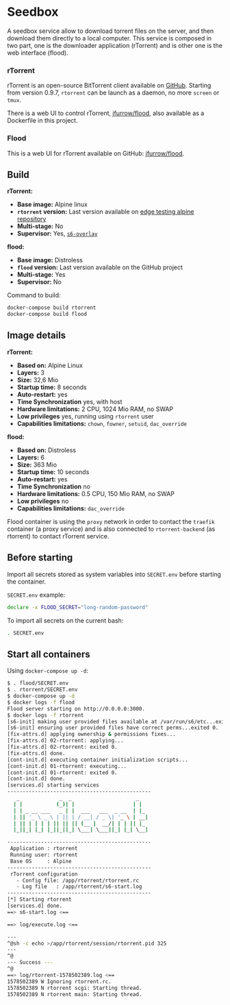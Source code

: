 # Seedbox

A seedbox service allow to download torrent files on the server, and then download them directly to a local computer.
This service is composed in two part, one is the downloader application (rTorrent) and is other one is the web interface (flood).


### rTorrent

rTorrent is an open-source BitTorrent client available on [GitHub](https://github.com/rakshasa/rtorrent/).
Starting from version 0.9.7, `rtorrent` can be launch as a daemon, no more `screen` or `tmux`.

There is a web UI to control rTorrent, [jfurrow/flood](https://github.com/jfurrow/flood), also available as a Dockerfile in this project.

### Flood
This is a web UI for rTorrent available on GitHub: [jfurrow/flood](https://github.com/jfurrow/flood).



## Build

**rTorrent:**

* **Base image:** Alpine linux
* **`rtorrent` version:** Last version available on [edge testing alpine repository](http://dl-cdn.alpinelinux.org/alpine/edge/main)
* **Multi-stage:** No
* **Supervisor:** Yes, [`s6-overlay`](https://github.com/just-containers/s6-overlay#goals)


**flood:**

* **Base image:** Distroless
* **`flood` version:** Last version available on the GitHub project
* **Multi-stage:** Yes
* **Supervisor:** No


Command to build:

```bash
docker-compose build rtorrent
docker-compose build flood
```


## Image details

**rTorrent:**

* **Based on:** Alpine Linux
* **Layers:** 3
* **Size:** 32,6 Mio
* **Startup time:** 8 seconds
* **Auto-restart:** yes
* **Time Synchronization** yes, with host
* **Hardware limitations:** 2 CPU, 1024 Mio RAM, no SWAP
* **Low privileges** yes, running using `rtorrent` user
* **Capabilities limitations:** `chown`, `fowner`, `setuid`, `dac_override`


**flood:**

* **Based on:** Distroless
* **Layers:** 6
* **Size:** 363 Mio
* **Startup time:** 10 seconds
* **Auto-restart:** yes
* **Time Synchronization** no
* **Hardware limitations:** 0.5 CPU, 150 Mio RAM, no SWAP
* **Low privileges** no
* **Capabilities limitations:** `dac_override`

Flood container is using the `proxy` network in order to contact the `traefik` container (a proxy service) and is also connected to `rtorrent-backend` (as rtorrent) to contact rTorrent service.


## Before starting

Import all secrets stored as system variables into `SECRET.env` before starting the container.

`SECRET.env` example:

```bash
declare -x FLOOD_SECRET="long-random-password"
```

To import all secrets on the current bash:

```bash
. SECRET.env
```


## Start all containers

Using `docker-compose up -d`:

```bash
$ . flood/SECRET.env
$ . rtorrent/SECRET.env
$ docker-compose up -d 
$ docker logs -f flood
Flood server starting on http://0.0.0.0:3000.
$ docker logs -f rtorrent
[s6-init] making user provided files available at /var/run/s6/etc...exited 0.
[s6-init] ensuring user provided files have correct perms...exited 0.
[fix-attrs.d] applying ownership & permissions fixes...
[fix-attrs.d] 02-rtorrent: applying...
[fix-attrs.d] 02-rtorrent: exited 0.
[fix-attrs.d] done.
[cont-init.d] executing container initialization scripts...
[cont-init.d] 01-rtorrent: executing...
[cont-init.d] 01-rtorrent: exited 0.
[cont-init.d] done.
[services.d] starting services
-----------------------------------------------
   _             _  _                     _
  | |           (_)| |                   | |
  | | _ __ ___   _ | |  ___   ___  _ __  | |_
  | || '_ \ _ \ | || | / __| / _ \| '_ \ | __|
  | || | | | | || || || (__ |  __/| | | || |_
  |_||_| |_| |_||_||_| \___| \___||_| |_| \__|

-----------------------------------------------
 Application : rtorrent
 Running user: rtorrent
 Base OS     : Alpine
-----------------------------------------------
 rTorrent configuration
   - Config file: /app/rtorrent/rtorrent.rc
   - Log file   : /app/rtorrent/s6-start.log
-----------------------------------------------
[*] Starting rtorrent
[services.d] done.
==> s6-start.log <==

==> log/execute.log <==

---
^@sh -c echo >/app/rtorrent/session/rtorrent.pid 325
---
^@
--- Success ---
^@
==> log/rtorrent-1578502389.log <==
1578502389 W Ignoring rtorrent.rc.
1578502389 N rtorrent scgi: Starting thread.
1578502389 N rtorrent main: Starting thread.
```
